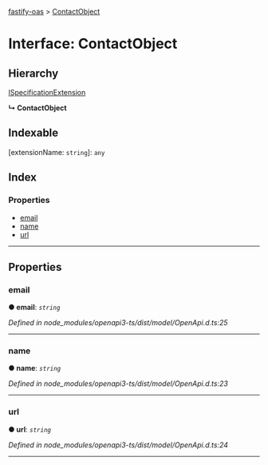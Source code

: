 [fastify-oas](../README.md) > [ContactObject](../interfaces/contactobject.md)

# Interface: ContactObject

## Hierarchy

 [ISpecificationExtension](ispecificationextension.md)

**↳ ContactObject**

## Indexable

\[extensionName: `string`\]:&nbsp;`any`
## Index

### Properties

* [email](contactobject.md#email)
* [name](contactobject.md#name)
* [url](contactobject.md#url)

---

## Properties

<a id="email"></a>

###  email

**● email**: *`string`*

*Defined in node_modules/openapi3-ts/dist/model/OpenApi.d.ts:25*

___
<a id="name"></a>

###  name

**● name**: *`string`*

*Defined in node_modules/openapi3-ts/dist/model/OpenApi.d.ts:23*

___
<a id="url"></a>

###  url

**● url**: *`string`*

*Defined in node_modules/openapi3-ts/dist/model/OpenApi.d.ts:24*

___

